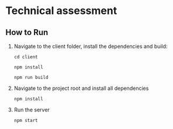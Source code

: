 # Technical assessment



## How to Run

1. Navigate to the client folder, install the dependencies and build:

	```
	cd client

	npm install

	npm run build
	```

2. Navigate to the project root	and install all dependencies
	```
	npm install
	```

3.	Run the server

	```
	npm start
	```